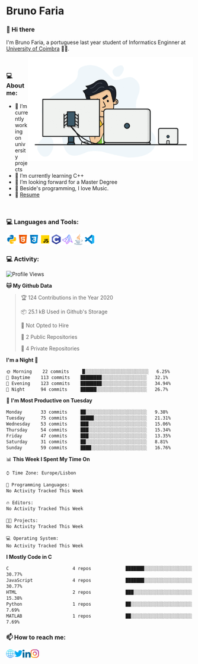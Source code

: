 # Bruno Faria

### 👋 Hi there

I'm Bruno Faria, a portuguese last year student of Informatics Enginner at [University of Coimbra](uc.pt/en) 👨‍🎓.

<img align="right" height = "280" alt="GIF" src="https://github.com/brunofaria1322/brunofaria1322/blob/master/assets/animation.gif"/>

<br />

### 💻 About me:

- 🔭 I’m currently working on university projects
- 🌱 I’m currently learning C++
- 💼 I’m looking forward for a Master Degree
- 💙 Beside's programming, I love Music.
- 📝 [Resume](https://en.wikipedia.org/wiki/HTTP_404)


<br />

### 💻 Languages and Tools:

<img align="left" width="30px" alt= "Python" src="https://github.com/brunofaria1322/brunofaria1322/blob/master/assets/skills/python.svg"/>
<img align="left" width="30px" alt= "Html5" src="https://github.com/brunofaria1322/brunofaria1322/blob/master/assets/skills/html5.svg"/>
<img align="left" width="30px" alt= "Css3" src="https://github.com/brunofaria1322/brunofaria1322/blob/master/assets/skills/css3.svg"/>
<img align="left" width="30px" alt= "JavaScript" src="https://github.com/brunofaria1322/brunofaria1322/blob/master/assets/skills/javascript.svg"/>
<img align="left" width="30px" alt= "C" src="https://github.com/brunofaria1322/brunofaria1322/blob/master/assets/skills/c.svg"/>
<img align="left" width="30px" alt= "Matlab" src="https://github.com/brunofaria1322/brunofaria1322/blob/master/assets/skills/matlab.svg"/>
<img align="left" width="30px" alt= "Java" src="https://github.com/brunofaria1322/brunofaria1322/blob/master/assets/skills/java.svg"/>
<img align="left" width="30px" alt= "Visual Studio Code" src="https://github.com/brunofaria1322/brunofaria1322/blob/master/assets/skills/vscode.svg"/>

<br />
<br />

### 💻 Activity:

<!--START_SECTION:waka-->
![Profile Views](http://img.shields.io/badge/Profile%20Views-152-blue)

**🐱 My Github Data** 

> 🏆 124 Contributions in the Year 2020
 > 
> 📦 25.1 kB Used in Github's Storage 
 > 
> 🚫 Not Opted to Hire
 > 
> 📜 2 Public Repositories
 > 
> 🔑 4 Private Repositories 

**I'm a Night 🦉** 

```text
🌞 Morning    22 commits     █░░░░░░░░░░░░░░░░░░░░░░░░   6.25% 
🌆 Daytime    113 commits    ████████░░░░░░░░░░░░░░░░░   32.1% 
🌃 Evening    123 commits    ████████░░░░░░░░░░░░░░░░░   34.94% 
🌙 Night      94 commits     ██████░░░░░░░░░░░░░░░░░░░   26.7%

```
📅 **I'm Most Productive on Tuesday** 

```text
Monday       33 commits     ██░░░░░░░░░░░░░░░░░░░░░░░   9.38% 
Tuesday      75 commits     █████░░░░░░░░░░░░░░░░░░░░   21.31% 
Wednesday    53 commits     ███░░░░░░░░░░░░░░░░░░░░░░   15.06% 
Thursday     54 commits     ███░░░░░░░░░░░░░░░░░░░░░░   15.34% 
Friday       47 commits     ███░░░░░░░░░░░░░░░░░░░░░░   13.35% 
Saturday     31 commits     ██░░░░░░░░░░░░░░░░░░░░░░░   8.81% 
Sunday       59 commits     ████░░░░░░░░░░░░░░░░░░░░░   16.76%

```


📊 **This Week I Spent My Time On** 

```text
⌚︎ Time Zone: Europe/Lisbon

💬 Programming Languages: 
No Activity Tracked This Week

🔥 Editors: 
No Activity Tracked This Week

🐱‍💻 Projects: 
No Activity Tracked This Week

💻 Operating System: 
No Activity Tracked This Week

```

**I Mostly Code in C** 

```text
C                        4 repos             ███████░░░░░░░░░░░░░░░░░░   30.77% 
JavaScript               4 repos             ███████░░░░░░░░░░░░░░░░░░   30.77% 
HTML                     2 repos             ███░░░░░░░░░░░░░░░░░░░░░░   15.38% 
Python                   1 repos             ██░░░░░░░░░░░░░░░░░░░░░░░   7.69% 
MATLAB                   1 repos             ██░░░░░░░░░░░░░░░░░░░░░░░   7.69%

```



<!--END_SECTION:waka-->


### 📫 How to reach me:

[<img align="left" width="22px" alt="Website" src="https://github.com/brunofaria1322/brunofaria1322/blob/master/assets/social/global.svg"/>][website]
[<img align="left" width="22px" alt="Twitter" src="https://github.com/brunofaria1322/brunofaria1322/blob/master/assets/social/twitter.svg"/>][twitter]
[<img align="left" width="22px" alt="LinkedIn" src="https://github.com/brunofaria1322/brunofaria1322/blob/master/assets/social/linkedin.svg"/>][linkedin]
[<img align="left" width="22px" alt="Instagram" src="https://github.com/brunofaria1322/brunofaria1322/blob/master/assets/social/instagram.svg"/>][instagram]

[website]: https://brunofaria1322.github.io
[twitter]: https://twitter.com/brunofaria_1322
[instagram]: https://instagram.com/brunofaria_1322
[linkedin]: https://linkedin.com/in/bruno-faria

